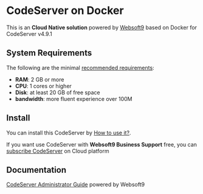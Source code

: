# CodeServer on Docker  

This is an **Cloud Native solution** powered by [Websoft9](https://www.websoft9.com) based on Docker for CodeServer v4.9.1

## System Requirements

The following are the minimal [recommended requirements](https://github.com/cdr/code-server/blob/main/docs/guide.md#requirements):

* **RAM**: 2 GB or more
* **CPU**: 1 cores or higher
* **Disk**: at least 20 GB of free space
* **bandwidth**: more fluent experience over 100M  

## Install

You can install this CodeServer by [How to use it?](https://github.com/Websoft9/docker-library#how-to-use-it).   

If you want use CodeServer with **Websoft9 Business Support** free, you can [subscribe CodeServer](https://www.websoft9.com/apps) on Cloud platform

## Documentation

[CodeServer Administrator Guide](https://support.websoft9.com/docs/codeserver) powered by Websoft9
